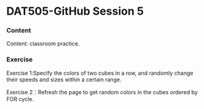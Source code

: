 # DAT505-GitHub Session 5
### Content ###
Content: classroom practice.
### Exercise ###
Exercise 1:Specify the colors of two cubes in a row, and randomly change their speeds and sizes within a certain range.

Exercise 2：Refresh the page to get random colors in the cubes ordered by FOR cycle.
